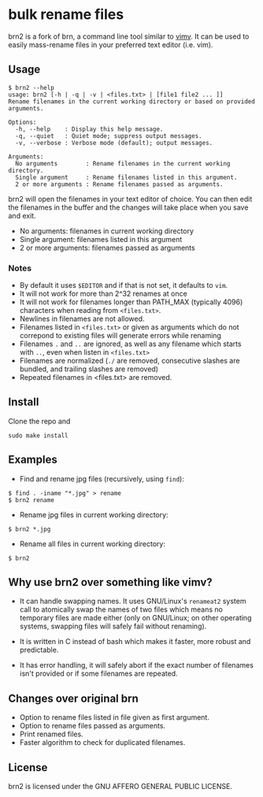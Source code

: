 # bulk rename files
 
brn2 is a fork of brn,
a command line tool similar to [vimv](https://github.com/thameera/vimv/).
It can be used to easily mass-rename files in your preferred text editor (i.e.
vim).
 
## Usage
```
$ brn2 --help
usage: brn2 [-h | -q | -v | <files.txt> | [file1 file2 ... ]]
Rename filenames in the current working directory or based on provided arguments.

Options:
  -h, --help    : Display this help message.
  -q, --quiet   : Quiet mode; suppress output messages.
  -v, --verbose : Verbose mode (default); output messages.

Arguments:
  No arguments        : Rename filenames in the current working directory.
  Single argument     : Rename filenames listed in this argument.
  2 or more arguments : Rename filenames passed as arguments.
```
brn2 will open the filenames in your text editor of choice.
You can then edit the filenames in the buffer and the changes
will take place when you save and exit.
- No arguments: filenames in current working directory
- Single argument: filenames listed in this argument
- 2 or more arguments: filenames passed as arguments
 
### Notes
- By default it uses `$EDITOR` and if that is not set, it defaults to `vim`.
- It will not work for more than 2^32 renames at once
- It will not work for filenames longer than PATH_MAX (typically 4096) characters when
  reading from `<files.txt>`.
- Newlines in filenames are not allowed.
- Filenames listed in `<files.txt>` or given as arguments which
  do not correpond to existing files will generate errors while renaming
- Filenames `.` and `..` are ignored, as well as any filename
  which starts with `..`, even when listen in `<files.txt>`
- Filenames are normalized (`./` are removed, consecutive slashes are
  bundled, and trailing slashes are removed)
- Repeated filenames in <files.txt> are removed.
 
## Install
 
Clone the repo and
```
sudo make install
```

## Examples
- Find and rename jpg files (recursively, using `find`):
```
$ find . -iname "*.jpg" > rename
$ brn2 rename
```
- Rename jpg files in current working directory:
```
$ brn2 *.jpg
```
- Rename all files in current working directory:
```
$ brn2
```
 
## Why use brn2 over something like vimv?
 
* It can handle swapping names. It uses GNU/Linux's `renameat2` system call to
  atomically swap the names of two files which means no temporary files are made
  either (only on GNU/Linux; on other operating systems, swapping files will
  safely fail without renaming).
 
* It is written in C instead of bash which makes it faster, more robust and
  predictable.
 
* It has error handling, it will safely abort if the exact number of
  filenames isn't provided or if some filenames are repeated.

## Changes over original brn
- Option to rename files listed in file given as first argument.
- Option to rename files passed as arguments.
- Print renamed files.
- Faster algorithm to check for duplicated filenames.
 
## License
brn2 is licensed under the GNU AFFERO GENERAL PUBLIC LICENSE.
